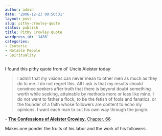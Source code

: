 ```yaml
---
author: admin
date: '2006-12-23 00:50:31'
layout: post
slug: pithy-crowley-quote
status: publish
title: Pithy Crowley Quote
wordpress_id: '1488'
categories:
- Esoteric
- Notable People
- Spirituality
---
```

I found this pithy quote from ol' Uncle Aleister today:
<blockquote>I admit that my visions can never mean to other men as much as they do to me. I do not     regret this. All I ask is that my results should convince seekers after truth that there     is beyond doubt something worth while seeking, attainable by methods more or less like     mine. I do not want to father a flock, to be the fetish of fools and fanatics, or the     founder of a faith whose followers are content to echo my opinions. I want each man to cut     his own way through the jungle.</blockquote>
- <a href="http://www.hermetic.com/crowley/confess/"><strong>The Confessions of Aleister Crowley</strong></a>, <a href="http://www.hermetic.com/crowley/confess/chapter66.html">Chapter. 66</a>

Makes one ponder the fruits of his labor and the work of his followers.
